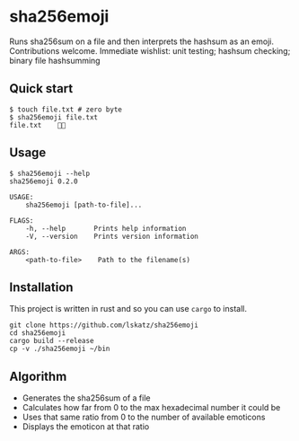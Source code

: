 # sha256emoji

Runs sha256sum on a file and then interprets the hashsum as an emoji.
Contributions welcome.  Immediate wishlist: unit testing; hashsum checking; binary file hashsumming

## Quick start

    $ touch file.txt # zero byte
    $ sha256emoji file.txt 
    file.txt	👦🏻

## Usage

    $ sha256emoji --help
    sha256emoji 0.2.0

    USAGE:
        sha256emoji [path-to-file]...

    FLAGS:
        -h, --help       Prints help information
        -V, --version    Prints version information

    ARGS:
        <path-to-file>    Path to the filename(s)

## Installation

This project is written in rust and so you can use `cargo`
to install.

    git clone https://github.com/lskatz/sha256emoji
    cd sha256emoji
    cargo build --release
    cp -v ./sha256emoji ~/bin

## Algorithm

* Generates the sha256sum of a file
* Calculates how far from 0 to the max hexadecimal number it could be
* Uses that same ratio from 0 to the number of available emoticons
* Displays the emoticon at that ratio

